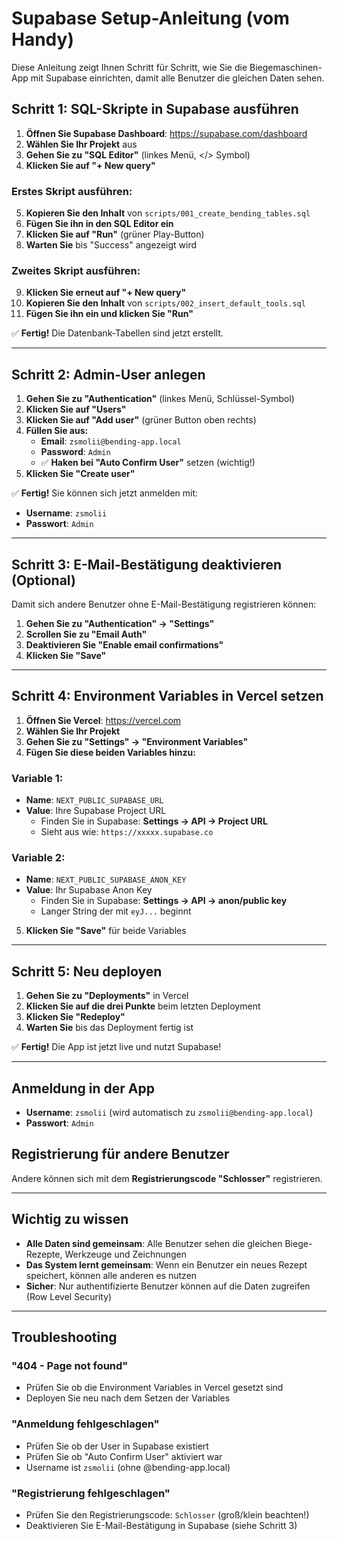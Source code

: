 # Supabase Setup-Anleitung (vom Handy)

Diese Anleitung zeigt Ihnen Schritt für Schritt, wie Sie die Biegemaschinen-App mit Supabase einrichten, damit alle Benutzer die gleichen Daten sehen.

## Schritt 1: SQL-Skripte in Supabase ausführen

1. **Öffnen Sie Supabase Dashboard**: https://supabase.com/dashboard
2. **Wählen Sie Ihr Projekt** aus
3. **Gehen Sie zu "SQL Editor"** (linkes Menü, </> Symbol)
4. **Klicken Sie auf "+ New query"**

### Erstes Skript ausführen:

5. **Kopieren Sie den Inhalt** von `scripts/001_create_bending_tables.sql`
6. **Fügen Sie ihn in den SQL Editor ein**
7. **Klicken Sie auf "Run"** (grüner Play-Button)
8. **Warten Sie** bis "Success" angezeigt wird

### Zweites Skript ausführen:

9. **Klicken Sie erneut auf "+ New query"**
10. **Kopieren Sie den Inhalt** von `scripts/002_insert_default_tools.sql`
11. **Fügen Sie ihn ein und klicken Sie "Run"**

✅ **Fertig!** Die Datenbank-Tabellen sind jetzt erstellt.

---

## Schritt 2: Admin-User anlegen

1. **Gehen Sie zu "Authentication"** (linkes Menü, Schlüssel-Symbol)
2. **Klicken Sie auf "Users"**
3. **Klicken Sie auf "Add user"** (grüner Button oben rechts)
4. **Füllen Sie aus:**
   - **Email**: `zsmolii@bending-app.local`
   - **Password**: `Admin`
   - ✅ **Haken bei "Auto Confirm User"** setzen (wichtig!)
5. **Klicken Sie "Create user"**

✅ **Fertig!** Sie können sich jetzt anmelden mit:
- **Username**: `zsmolii`
- **Passwort**: `Admin`

---

## Schritt 3: E-Mail-Bestätigung deaktivieren (Optional)

Damit sich andere Benutzer ohne E-Mail-Bestätigung registrieren können:

1. **Gehen Sie zu "Authentication" → "Settings"**
2. **Scrollen Sie zu "Email Auth"**
3. **Deaktivieren Sie "Enable email confirmations"**
4. **Klicken Sie "Save"**

---

## Schritt 4: Environment Variables in Vercel setzen

1. **Öffnen Sie Vercel**: https://vercel.com
2. **Wählen Sie Ihr Projekt**
3. **Gehen Sie zu "Settings" → "Environment Variables"**
4. **Fügen Sie diese beiden Variables hinzu:**

### Variable 1:
- **Name**: `NEXT_PUBLIC_SUPABASE_URL`
- **Value**: Ihre Supabase Project URL
  - Finden Sie in Supabase: **Settings → API → Project URL**
  - Sieht aus wie: `https://xxxxx.supabase.co`

### Variable 2:
- **Name**: `NEXT_PUBLIC_SUPABASE_ANON_KEY`
- **Value**: Ihr Supabase Anon Key
  - Finden Sie in Supabase: **Settings → API → anon/public key**
  - Langer String der mit `eyJ...` beginnt

5. **Klicken Sie "Save"** für beide Variables

---

## Schritt 5: Neu deployen

1. **Gehen Sie zu "Deployments"** in Vercel
2. **Klicken Sie auf die drei Punkte** beim letzten Deployment
3. **Klicken Sie "Redeploy"**
4. **Warten Sie** bis das Deployment fertig ist

✅ **Fertig!** Die App ist jetzt live und nutzt Supabase!

---

## Anmeldung in der App

- **Username**: `zsmolii` (wird automatisch zu `zsmolii@bending-app.local`)
- **Passwort**: `Admin`

## Registrierung für andere Benutzer

Andere können sich mit dem **Registrierungscode "Schlosser"** registrieren.

---

## Wichtig zu wissen

- **Alle Daten sind gemeinsam**: Alle Benutzer sehen die gleichen Biege-Rezepte, Werkzeuge und Zeichnungen
- **Das System lernt gemeinsam**: Wenn ein Benutzer ein neues Rezept speichert, können alle anderen es nutzen
- **Sicher**: Nur authentifizierte Benutzer können auf die Daten zugreifen (Row Level Security)

---

## Troubleshooting

### "404 - Page not found"
- Prüfen Sie ob die Environment Variables in Vercel gesetzt sind
- Deployen Sie neu nach dem Setzen der Variables

### "Anmeldung fehlgeschlagen"
- Prüfen Sie ob der User in Supabase existiert
- Prüfen Sie ob "Auto Confirm User" aktiviert war
- Username ist `zsmolii` (ohne @bending-app.local)

### "Registrierung fehlgeschlagen"
- Prüfen Sie den Registrierungscode: `Schlosser` (groß/klein beachten!)
- Deaktivieren Sie E-Mail-Bestätigung in Supabase (siehe Schritt 3)
